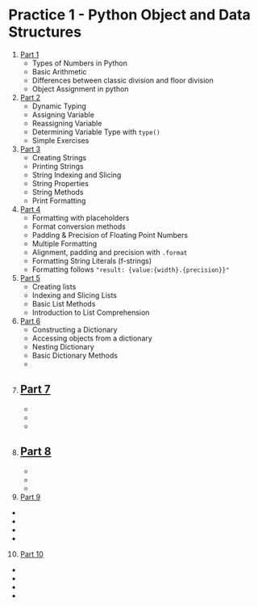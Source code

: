 # Practice 1 - Python Object and Data Structures

1. [Part 1](part_1.ipynb)
   - Types of Numbers in Python
   - Basic Arithmetic
   - Differences between classic division and floor division
   - Object Assignment in python
2. [Part 2](part_2.ipynb)
   - Dynamic Typing
   - Assigning Variable
   - Reassigning Variable
   - Determining Variable Type with ``type()``
   - Simple Exercises
3. [Part 3](part_3.ipynb)
   - Creating Strings
   - Printing Strings
   - String Indexing and Slicing
   - String Properties
   - String Methods
   - Print Formatting
4. [Part 4](part_4.ipynb)
   - Formatting with placeholders
   - Format conversion methods
   - Padding & Precision of Floating Point Numbers
   - Multiple Formatting
   - Alignment, padding and precision with ``.format``
   - Formatting String Literals (f-strings)
   - Formatting follows ``"result: {value:{width}.{precision}}"``
5. [Part 5](part_5.ipynb)
   - Creating lists
   - Indexing and Slicing Lists
   - Basic List Methods
   - Introduction to List Comprehension
6. [Part 6]()
   - Constructing a Dictionary
   - Accessing objects from a dictionary
   - Nesting Dictionary
   - Basic Dictionary Methods
   - 
7. [Part 7]()
   - 
   - 
   - 
   - 
8. [Part 8]()
   - 
   - 
   - 
   - 
9.  [Part 9]()
   - 
   - 
   - 
   - 
10. [Part 10]()
   - 
   - 
   - 
   - 
